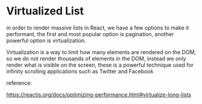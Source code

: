 # Virtualized List

in order to render massive lists in React, we have a few options to make it performant, the first and most popular option is pagination, another powerful option is virtualization.

Virtualization is a way to limit how many elements are rendered on the DOM, so we do not render thousands of elements in the DOM, instead we only render what is visible on the screen, these is a powerful technique used for infinity scrolling applications such as Twitter and Facebook

reference:

https://reactjs.org/docs/optimizing-performance.html#virtualize-long-lists
